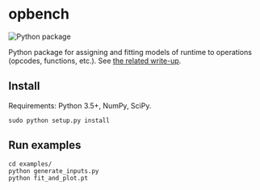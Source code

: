 # opbench

![Python package](https://github.com/osolmaz/opbench/workflows/Python%20package/badge.svg)

Python package for assigning and fitting models of runtime to operations (opcodes, functions, etc.).
See [the related write-up](https://hackmd.io/@onur/predictive_models_runtime).

## Install

Requirements: Python 3.5+, NumPy, SciPy.

```
sudo python setup.py install
```

## Run examples

```
cd examples/
python generate_inputs.py
python fit_and_plot.pt
```
